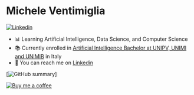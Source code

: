 # Michele Ventimiglia

[![Linkedin](https://img.shields.io/badge/LinkedIn-0077B5?style=for-the-badge&logo=linkedin&logoColor=white)](https://linkedin.com/in/michele-ventimiglia/)

- 📊 Learning Artificial Intelligence, Data Science, and Computer Science
- 📚 Currently enrolled in [Artificial Intelligence Bachelor at UNIPV, UNIMI and UNIMIB](https://bai.unipv.it) in Italy
- 📧 You can reach me on [Linkedin](https://linkedin.com/in/michele-ventimiglia)

[![GitHub summary](https://github-profile-summary-cards.vercel.app/api/cards/profile-details?username=MikiTwenty&theme=dark)]

[![Buy me a coffee](https://img.shields.io/badge/Buy_Me_A_Coffee-FFDD00?style=for-the-badge&logo=buy-me-a-coffee&logoColor=black)](https://www.buymeacoffee.com/mikitwenty)
